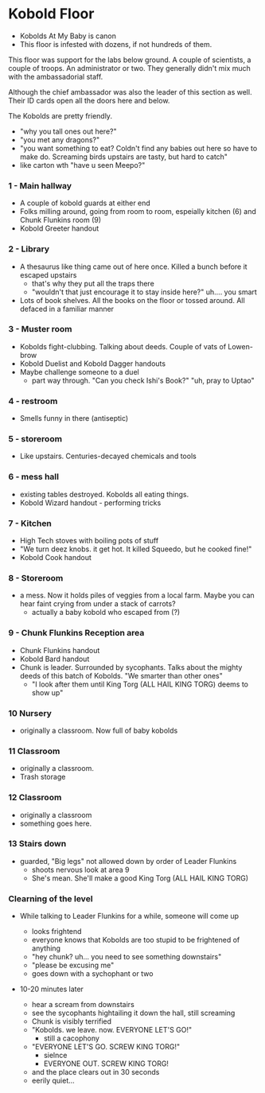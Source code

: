 # Kobold Floor

* Kobolds At My Baby is canon
* This floor is infested with dozens, if not hundreds of them.

This floor was support for the labs below ground.  A couple of scientists, a couple
of troops.  An administrator or two.  They generally didn't mix much with the
ambassadorial staff.

Although the chief ambassador was also the leader of this section as well.  Their
ID cards open all the doors here and below.

The Kobolds are pretty friendly.
  - "why you tall ones out here?"
  - "you met any dragons?"
  - "you want something to eat?  Coldn't find any babies out here so have to make do.  Screaming birds
     upstairs are tasty, but hard to catch"
  - like carton wth "have u seen Meepo?"


### 1 - Main hallway

* A couple of kobold guards at either end
* Folks milling around, going from room to room, espeially kitchen (6) and Chunk
  Flunkins room (9)
* Kobold Greeter handout

### 2 - Library

* A thesaurus like thing came out of here once.  Killed a bunch before it escaped upstairs
  - that's why they put all the traps there
  - "wouldn't that just encourage it to stay inside here?"  uh....  you smart
* Lots of book shelves.  All the books on the floor or tossed around.  All defaced in a familiar
  manner

### 3 - Muster room

* Kobolds fight-clubbing.  Talking about deeds.  Couple of vats of Lowen-brow
* Kobold Duelist and Kobold Dagger handouts
* Maybe challenge someone to a duel
  - part way through. "Can you check Ishi's Book?"  "uh, pray to Uptao"


### 4 - restroom

* Smells funny in there (antiseptic)

### 5 - storeroom

* Like upstairs.  Centuries-decayed chemicals and tools


### 6 - mess hall

* existing tables destroyed. Kobolds all eating things.
* Kobold Wizard handout - performing tricks

### 7 - Kitchen

* High Tech stoves with boiling pots of stuff
* "We turn deez knobs. it get hot. It killed Squeedo, but he cooked fine!"
* Kobold Cook handout

### 8 - Storeroom

* a mess. Now it holds piles of veggies from a local farm.  Maybe you can hear faint
  crying from under a stack of carrots?
  - actually a baby kobold who escaped from (?)

### 9 - Chunk Flunkins Reception area

* Chunk Flunkins handout
* Kobold Bard handout
* Chunk is leader.  Surrounded by sycophants.  Talks about the mighty deeds of
  this batch of Kobolds. "We smarter than other ones"
  - "I look after them until King Torg (ALL HAIL KING TORG) deems to show up"

### 10 Nursery

* originally a classroom.  Now full of baby kobolds


### 11 Classroom

* originally a classroom.
* Trash storage


### 12 Classroom

* originally a classroom
* something goes here.


### 13 Stairs down

* guarded, "Big legs" not allowed down by order of Leader Flunkins
  - shoots nervous look at area 9
  - She's mean.  She'll make a good King Torg (ALL HAIL KING TORG)


### Clearning of the level

* While talking to Leader Flunkins for a while, someone will come up
  - looks frightend
  - everyone knows that Kobolds are too stupid to be frightened of anything
  - "hey chunk?  uh... you need to see something downstairs"
  - "please be excusing me"
  - goes down with a sychophant or two

* 10-20 minutes later
  - hear a scream from downstairs
  - see the sycophants hightailing it down the hall, still screaming
  - Chunk is visibly terrified
  - "Kobolds. we leave.  now. EVERYONE LET'S GO!"
    - still a cacophony
  - "EVERYONE LET'S GO. SCREW KING TORG!"
    - sielnce
    - EVERYONE OUT. SCREW KING TORG!
  - and the place clears out in 30 seconds
  - eerily quiet...




